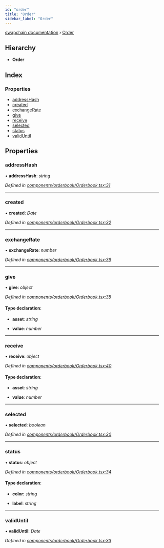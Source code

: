```yaml
---
id: "order"
title: "Order"
sidebar_label: "Order"
---
```


[swapchain documentation](../globals.md) › [Order](order.md)

## Hierarchy

* **Order**

## Index

### Properties

* [addressHash](order.md#addresshash)
* [created](order.md#created)
* [exchangeRate](order.md#exchangerate)
* [give](order.md#give)
* [receive](order.md#receive)
* [selected](order.md#selected)
* [status](order.md#status)
* [validUntil](order.md#validuntil)

## Properties

###  addressHash

• **addressHash**: *string*

*Defined in [components/orderbook/Orderbook.tsx:31](https://github.com/chronark/swapchain/blob/6beff0a/src/components/orderbook/Orderbook.tsx#L31)*

___

###  created

• **created**: *Date*

*Defined in [components/orderbook/Orderbook.tsx:32](https://github.com/chronark/swapchain/blob/6beff0a/src/components/orderbook/Orderbook.tsx#L32)*

___

###  exchangeRate

• **exchangeRate**: *number*

*Defined in [components/orderbook/Orderbook.tsx:39](https://github.com/chronark/swapchain/blob/6beff0a/src/components/orderbook/Orderbook.tsx#L39)*

___

###  give

• **give**: *object*

*Defined in [components/orderbook/Orderbook.tsx:35](https://github.com/chronark/swapchain/blob/6beff0a/src/components/orderbook/Orderbook.tsx#L35)*

#### Type declaration:

* **asset**: *string*

* **value**: *number*

___

###  receive

• **receive**: *object*

*Defined in [components/orderbook/Orderbook.tsx:40](https://github.com/chronark/swapchain/blob/6beff0a/src/components/orderbook/Orderbook.tsx#L40)*

#### Type declaration:

* **asset**: *string*

* **value**: *number*

___

###  selected

• **selected**: *boolean*

*Defined in [components/orderbook/Orderbook.tsx:30](https://github.com/chronark/swapchain/blob/6beff0a/src/components/orderbook/Orderbook.tsx#L30)*

___

###  status

• **status**: *object*

*Defined in [components/orderbook/Orderbook.tsx:34](https://github.com/chronark/swapchain/blob/6beff0a/src/components/orderbook/Orderbook.tsx#L34)*

#### Type declaration:

* **color**: *string*

* **label**: *string*

___

###  validUntil

• **validUntil**: *Date*

*Defined in [components/orderbook/Orderbook.tsx:33](https://github.com/chronark/swapchain/blob/6beff0a/src/components/orderbook/Orderbook.tsx#L33)*
